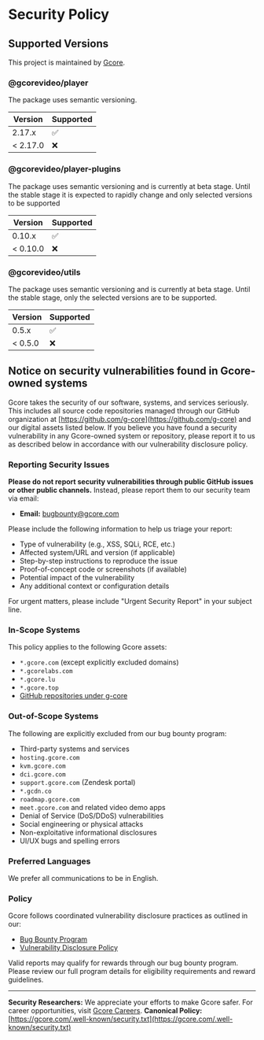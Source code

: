 # Security Policy

## Supported Versions

This project is maintained by [Gcore](https://github.com/g-core/).

### @gcorevideo/player

The package uses semantic versioning.

| Version | Supported          |
| ------- | ------------------ |
| 2.17.x   | :white_check_mark: |
| < 2.17.0 | :x:                |

### @gcorevideo/player-plugins

The package uses semantic versioning and is currently at beta stage.
Until the stable stage it is expected to rapidly change and only selected versions to be supported 

| Version | Supported          |
| ------- | ------------------ |
| 0.10.x   | :white_check_mark: |
| < 0.10.0 | :x:                |

### @gcorevideo/utils

The package uses semantic versioning and is currently at beta stage.
Until the stable stage, only the selected versions are to be supported.

| Version | Supported          |
| ------- | ------------------ |
| 0.5.x   | :white_check_mark: |
| < 0.5.0 | :x:                |

## Notice on security vulnerabilities found in Gcore-owned systems

Gcore takes the security of our software, systems, and services seriously.
This includes all source code repositories managed through our GitHub organization at [https://github.com/g-core](https://github.com/g-core) and our digital assets listed below.
If you believe you have found a security vulnerability in any Gcore-owned system or repository, please report it to us as described below in accordance with our vulnerability disclosure policy.

### Reporting Security Issues

**Please do not report security vulnerabilities through public GitHub issues or other public channels.**
Instead, please report them to our security team via email:

- **Email:** [bugbounty@gcore.com](mailto:bugbounty@gcore.com)

Please include the following information to help us triage your report:
- Type of vulnerability (e.g., XSS, SQLi, RCE, etc.)
- Affected system/URL and version (if applicable)
- Step-by-step instructions to reproduce the issue
- Proof-of-concept code or screenshots (if available)
- Potential impact of the vulnerability
- Any additional context or configuration details

For urgent matters, please include "Urgent Security Report" in your subject line.

### In-Scope Systems

This policy applies to the following Gcore assets:

- `*.gcore.com` (except explicitly excluded domains)
- `*.gcorelabs.com`
- `*.gcore.lu`
- `*.gcore.top`
- [GitHub repositories under g-core](https://github.com/g-core)

### Out-of-Scope Systems

The following are explicitly excluded from our bug bounty program:

- Third-party systems and services
- `hosting.gcore.com`
- `kvm.gcore.com`
- `dci.gcore.com`
- `support.gcore.com` (Zendesk portal)
- `*.gcdn.co`
- `roadmap.gcore.com`
- `meet.gcore.com` and related video demo apps
- Denial of Service (DoS/DDoS) vulnerabilities
- Social engineering or physical attacks
- Non-exploitative informational disclosures
- UI/UX bugs and spelling errors

### Preferred Languages

We prefer all communications to be in English.

### Policy

Gcore follows coordinated vulnerability disclosure practices as outlined in our:

- [Bug Bounty Program](https://gcore.com/bug-bounty-program)
- [Vulnerability Disclosure Policy](https://gcore.com/bug-bounty-program)

Valid reports may qualify for rewards through our bug bounty program. Please review our full program details for eligibility requirements and reward guidelines.

---

**Security Researchers:** We appreciate your efforts to make Gcore safer. For career opportunities, visit [Gcore Careers](https://gcore.com/careers/).
**Canonical Policy:** [https://gcore.com/.well-known/security.txt](https://gcore.com/.well-known/security.txt)
